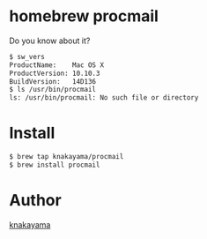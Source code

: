 homebrew procmail
=================

Do you know about it?

```bash
$ sw_vers
ProductName:    Mac OS X
ProductVersion: 10.10.3
BuildVersion:   14D136
$ ls /usr/bin/procmail
ls: /usr/bin/procmail: No such file or directory
```
# Install

```bash
$ brew tap knakayama/procmail
$ brew install procmail
```

# Author

[knakayama](https://github.com/knakayama)
